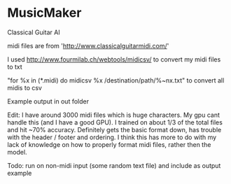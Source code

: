 # MusicMaker
Classical Guitar AI

midi files are from 'http://www.classicalguitarmidi.com/'

I used http://www.fourmilab.ch/webtools/midicsv/ to convert my midi files to txt

"for %x in (*.midi) do midicsv %x /destination/path/%~nx.txt" to convert all midis to csv

Example output in out folder

Edit: I have around 3000 midi files which is huge characters. My gpu cant handle this (and I have a good GPU).
    I trained on about 1/3 of the total files and hit ~70% accuracy. Definitely gets the basic format down, has trouble
    with the header / footer and ordering. I think this has more to do with my lack of knowledge on how to properly
    format midi files, rather then the model.

Todo: run on non-midi input (some random text file) and include as output example

